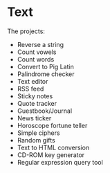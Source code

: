 Text
====

The projects:

- Reverse a string
- Count vowels
- Count words
- Convert to Pig Latin
- Palindrome checker
- Text editor
- RSS feed
- Sticky notes
- Quote tracker
- Guestbook/Journal
- News ticker
- Horoscope fortune teller
- Simple ciphers
- Random gifts
- Text to HTML conversion
- CD-ROM key generator
- Regular expression query tool
